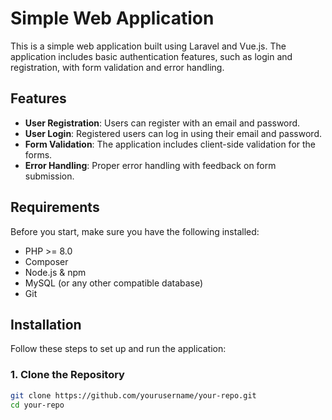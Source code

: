 # Simple Web Application

This is a simple web application built using Laravel and Vue.js. The application includes basic authentication features, such as login and registration, with form validation and error handling.

## Features

- **User Registration**: Users can register with an email and password.
- **User Login**: Registered users can log in using their email and password.
- **Form Validation**: The application includes client-side validation for the forms.
- **Error Handling**: Proper error handling with feedback on form submission.

## Requirements

Before you start, make sure you have the following installed:

- PHP >= 8.0
- Composer
- Node.js & npm
- MySQL (or any other compatible database)
- Git

## Installation

Follow these steps to set up and run the application:

### 1. Clone the Repository

```bash
git clone https://github.com/yourusername/your-repo.git
cd your-repo